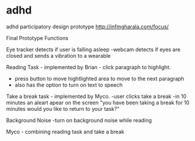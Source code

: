 # adhd
adhd participatory design prototype
http://infmgharala.com/focus/

Final Prototype Functions

Eye tracker detects if user is falling asleep
-webcam detects if eyes are closed and sends a vibration to a wearable

Reading Task - implemented by Brian - click paragraph to highlight.
- press button to move hightlighted area to move to the next paragraph
- also has the option to turn on text to speech

Take a break task - implemented by Myco.
-user clicks take a break
-in 10 minutes an aleart apear on the screen "you have been taking a break for 10 minutes would you like to return to your task?"

Background Noise
-turn on background noise while reading

Myco - combining reading task and take a break
